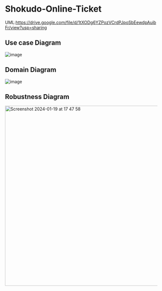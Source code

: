 # Shokudo-Online-Ticket
UML:https://drive.google.com/file/d/1tXODg6YZPozVCrdPJpoSbEewdpAuibFr/view?usp=sharing

## Use case Diagram
![image](https://github.com/Canppchk/Shokudo-Online-Ticket/assets/61746127/92d73745-5f14-428c-a24b-b87faeb529d0)

## Domain Diagram
![image](https://github.com/Canppchk/Shokudo-Online-Ticket/assets/61746127/98869493-9a36-4925-9340-c5bd5a7c1267)

## Robustness Diagram
<img width="593" alt="Screenshot 2024-01-19 at 17 47 58" src="https://github.com/Canppchk/Shokudo-Online-Ticket/assets/61746127/784c2d94-5010-4785-a1db-5bb9de0d4bad">
